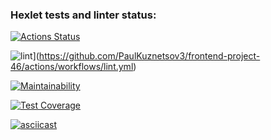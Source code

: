 ### Hexlet tests and linter status:
[![Actions Status](https://github.com/PaulKuznetsov3/frontend-project-46/workflows/hexlet-check/badge.svg)](https://github.com/PaulKuznetsov3/frontend-project-46/actions)

![lint](https://github.com/PaulKuznetsov3/frontend-project-46/workflows/lint.yml/badge.svg)](https://github.com/PaulKuznetsov3/frontend-project-46/actions/workflows/lint.yml)


[![Maintainability](https://api.codeclimate.com/v1/badges/848d57dff52a27eefa0d/maintainability)](https://codeclimate.com/github/PaulKuznetsov3/frontend-project-46/maintainability)

[![Test Coverage](https://api.codeclimate.com/v1/badges/848d57dff52a27eefa0d/test_coverage)](https://codeclimate.com/github/PaulKuznetsov3/frontend-project-46/test_coverage)

[![asciicast](https://asciinema.org/a/gdRdyXY2ushlfXzgv5xl9hGA5.svg)](https://asciinema.org/a/gdRdyXY2ushlfXzgv5xl9hGA5)